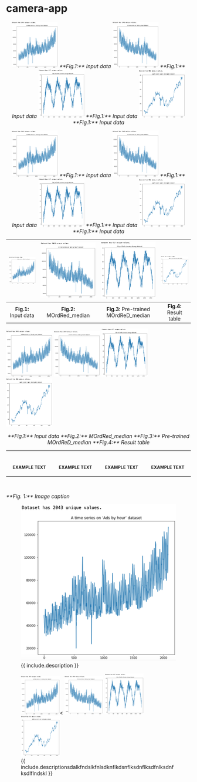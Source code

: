 # camera-app


<p align="middle">
 <img src="etc/input2.png" alt="text" title="특정 User 예제" width="25%" height="auto" ></img>
 <em>**Fig.1:** Input data</em>
 <img src="etc/input3.png" alt="text" title="특정 User 예제" width="25%" height="auto" ></img>
 <em>**Fig.1:** Input data</em>
 <img src="etc/input4.png" alt="text" title="특정 User 예제" width="25%" height="auto" ></img>
 <em>**Fig.1:** Input data</em>
 <img src="etc/input5.png" alt="text" title="특정 User 예제" width="25%" height="auto" ></img>
 <em>**Fig.1:** Input data</em>
</p>



<p align="middle">
 <img src="etc/input2.png" alt="text" title="특정 User 예제" width="25%" height="auto" ></img>
 <em>**Fig.1:** Input data</em>
 <img src="etc/input3.png" alt="text" title="특정 User 예제" width="25%" height="auto" ></img>
 <em>**Fig.1:** Input data</em>
 <img src="etc/input4.png" alt="text" title="특정 User 예제" width="25%" height="auto" ></img>
 <em>**Fig.1:** Input data</em>
 <img src="etc/input5.png" alt="text" title="특정 User 예제" width="25%" height="auto" ></img>
 <em>**Fig.1:** Input data</em>
</p>



| <img src="etc/input2.png" alt="text" title="특정 User 예제" width="100%" height="auto" ></img> | ![space-1.jpg](etc/input3.png) | ![space-1.jpg](etc/input4.png) | ![space-1.jpg](etc/input5.png) | 
|:--:| :--:| :--:| :--:| 
| **Fig.1:** Input data | **Fig.2:** MOrdRed_median | **Fig.3:** Pre-trained MOrdReD_median | **Fig.4:** Result table |


<p>
 <img src="etc/input2.png" title="특정 User 예제" width="25%" height="auto" ></img>
 <img src="etc/input3.png" title="특정 User 예제" width="25%" height="auto" ></img>
 <img src="etc/input4.png" title="특정 User 예제" width="25%" height="auto" ></img>
 <img src="etc/input5.png" title="특정 User 예제" width="25%" height="auto" ></img>
</p>
<p align="middle">
    <em>**Fig.1:** Input data</em>
    <em>**Fig.2:** MOrdRed_median</em>
    <em>**Fig.3:** Pre-trained MOrdReD_median</em>
    <em>**Fig.4:** Result table</em>
</p>





<table>
<tr>
<th align="center">
<img width="222" height="0.5">
<p> 
<small>
EXAMPLE TEXT
</small>
</p>
</th>
<th align="center">
<img width="222" height="auto">
<p> 
<small>
EXAMPLE TEXT
</small>
</p>
</th>
<th align="center">
<img width="222" height="auto">
<p> 
<small>
EXAMPLE TEXT
</small>
</p>
</th>
<th align="center">
<img width="222" height="auto">
<p> 
<small>
EXAMPLE TEXT
</small>
</p>
</th>
</tr>
</table>

<p>
    <img src="https://upload.wikimedia.org/wikipedia/commons/b/be/Sharingan_triple.svg" alt>
</p>
<p>
    <em>**Fig. 1:** Image caption</em>
</p>


<figure class="image">
  <img src="etc/input2.png" alt="{{ include.description }}">
  <figcaption>{{ include.description }}</figcaption>
</figure>


<figure class="image">
 <img src="etc/input2.png" title="특정 User 예제" width="25%" height="auto" ><</img>
 <img src="etc/input3.png" title="특정 User 예제" width="25%" height="auto" ></img>
 <img src="etc/input4.png" title="특정 User 예제" width="25%" height="auto" ></img>
 <img src="etc/input5.png" title="특정 User 예제" width="25%" height="auto" ></img>
 <figcaption>{{ include.descriptionsdalkfndslkfnlsdknflkdsnflksdnflksdfnlksdnfksdlflndskl }}</figcaption>
</figure>
